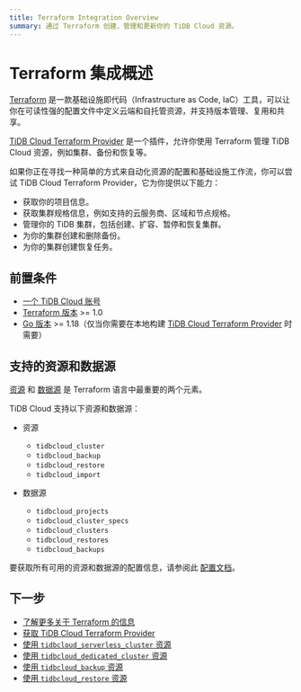 ```yaml
---
title: Terraform Integration Overview
summary: 通过 Terraform 创建、管理和更新你的 TiDB Cloud 资源。
---
```


# Terraform 集成概述

[Terraform](https://www.terraform.io/) 是一款基础设施即代码（Infrastructure as Code, IaC）工具，可以让你在可读性强的配置文件中定义云端和自托管资源，并支持版本管理、复用和共享。

[TiDB Cloud Terraform Provider](https://registry.terraform.io/providers/tidbcloud/tidbcloud) 是一个插件，允许你使用 Terraform 管理 TiDB Cloud 资源，例如集群、备份和恢复等。

如果你正在寻找一种简单的方式来自动化资源的配置和基础设施工作流，你可以尝试 TiDB Cloud Terraform Provider，它为你提供以下能力：

- 获取你的项目信息。
- 获取集群规格信息，例如支持的云服务商、区域和节点规格。
- 管理你的 TiDB 集群，包括创建、扩容、暂停和恢复集群。
- 为你的集群创建和删除备份。
- 为你的集群创建恢复任务。

## 前置条件

- [一个 TiDB Cloud 账号](https://tidbcloud.com/free-trial)
- [Terraform 版本](https://www.terraform.io/downloads.html) >= 1.0
- [Go 版本](https://golang.org/doc/install) >= 1.18（仅当你需要在本地构建 [TiDB Cloud Terraform Provider](https://github.com/tidbcloud/terraform-provider-tidbcloud) 时需要）

## 支持的资源和数据源

[资源](https://www.terraform.io/language/resources) 和 [数据源](https://www.terraform.io/language/data-sources) 是 Terraform 语言中最重要的两个元素。

TiDB Cloud 支持以下资源和数据源：

- 资源

    - `tidbcloud_cluster`
    - `tidbcloud_backup`
    - `tidbcloud_restore`
    - `tidbcloud_import`

- 数据源

    - `tidbcloud_projects`
    - `tidbcloud_cluster_specs`
    - `tidbcloud_clusters`
    - `tidbcloud_restores`
    - `tidbcloud_backups`

要获取所有可用的资源和数据源的配置信息，请参阅此 [配置文档](https://registry.terraform.io/providers/tidbcloud/tidbcloud/latest/docs)。

## 下一步

- [了解更多关于 Terraform 的信息](https://www.terraform.io/docs)
- [获取 TiDB Cloud Terraform Provider](/tidb-cloud/terraform-get-tidbcloud-provider.md)
- [使用 `tidbcloud_serverless_cluster` 资源](/tidb-cloud/terraform-use-serverless-cluster-resource.md)
- [使用 `tidbcloud_dedicated_cluster` 资源](/tidb-cloud/terraform-use-dedicated-cluster-resource.md)
- [使用 `tidbcloud_backup` 资源](/tidb-cloud/terraform-use-backup-resource.md)
- [使用 `tidbcloud_restore` 资源](/tidb-cloud/terraform-use-restore-resource.md)